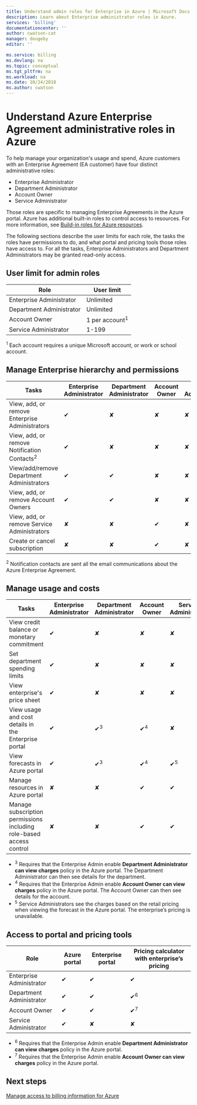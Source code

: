 ```yaml
---
title: Understand admin roles for Enterprise in Azure | Microsoft Docs
description: Learn about Enterprise administrator roles in Azure.
services: 'billing'
documentationcenter: ''
author: cwatson-cat
manager: dougeby
editor: ''

ms.service: billing
ms.devlang: na
ms.topic: conceptual
ms.tgt_pltfrm: na
ms.workload: na
ms.date: 10/24/2018
ms.author: cwatson
---
```

# Understand Azure Enterprise Agreement administrative roles in Azure

To help manage your organization's usage and spend, Azure customers with an Enterprise Agreement (EA customer) have four distinct administrative roles:

- Enterprise Administrator
- Department Administrator
- Account Owner
- Service Administrator
 
Those roles are specific to managing Enterprise Agreements in the Azure portal. Azure has additional built-in roles to control access to resources. For more information, see [Build-in roles for Azure resources](../role-based-access-control/built-in-roles).

The following sections describe the user limits for each role, the tasks the roles have permissions to do, and what portal and pricing tools those roles have access to. For all the tasks, Enterprise Administrators and Department Administrators may be granted read-only access.

## User limit for admin roles

|Role| User limit|
|---|---|
|Enterprise Administrator|Unlimited|
|Department Administrator|Unlimited|
|Account Owner|1 per account<sup>1</sup>|
|Service Administrator|1-199|

<sup>1</sup> Each account requires a unique Microsoft account, or work or school account.

## Manage Enterprise hierarchy and permissions

|Tasks| Enterprise Administrator|Department Administrator|Account Owner|Service Administrator|
|---|---|---|---|---|
|View, add, or remove Enterprise Administrators|✔|✘|✘|✘|
|View, add, or remove  Notification Contacts<sup>2</sup> |✔|✘|✘|✘|
|View/add/remove Department Administrators|✔|✔|✘|✘|
|View, add, or remove  Account Owners|✔|✔|✘|✘|
|View, add, or remove  Service Administrators|✘|✘|✔|✘|
|Create or cancel subscription|✘|✘|✔|✘|

<sup>2</sup> Notification contacts are sent all the email communications about the Azure Enterprise Agreement.

## Manage usage and costs

|Tasks| Enterprise Administrator|Department Administrator|Account Owner|Service Administrator|
|---|---|---|---|---|
|View credit balance or monetary commitment|✔|✘|✘|✘|
|Set department spending limits|✔|✘|✘|✘|
|View enterprise's price sheet|✔|✘|✘|✘|
|View usage and cost details in the Enterprise portal|✔|✔<sup>3</sup>|✔<sup>4</sup>|✘|
|View forecasts in Azure portal|✔|✔<sup>3</sup>|✔<sup>4</sup>|✔<sup>5</sup> |
|Manage resources in Azure portal|✘|✘|✔|✔|
|Manage subscription permissions including role-based access control|✘|✘|✔|✔|

- <sup>3</sup> Requires that the Enterprise Admin enable **Department Administrator can view charges** policy in the Azure portal. The Department Administrator can then see details for the department.
- <sup>4</sup> Requires that the Enterprise Admin enable **Account Owner can view charges** policy in the Azure portal. The Account Owner can then see details for the account.
- <sup>5</sup> Service Administrators see the charges based on the retail pricing when viewing the forecast in the Azure portal.  The enterprise’s pricing is unavailable.

## Access to portal and pricing tools

|Role|Azure portal|Enterprise portal|Pricing calculator with enterprise’s pricing |
|---|---|---|---|
|Enterprise Administrator|✔|✔|✔|
|Department Administrator|✔|✔|✔<sup>6</sup>|
|Account Owner|✔|✔|✔<sup>7</sup> |
|Service Administrator|✔|&#10008;|&#10008;|

- <sup>6</sup> Requires that the Enterprise Admin enable **Department Administrator can view charges** policy in the Azure portal.
- <sup>7</sup> Requires that the Enterprise Admin enable **Account Owner can view charges** policy in the Azure portal.

## Next steps

[Manage access to billing information for Azure](billing-manage-access.md)